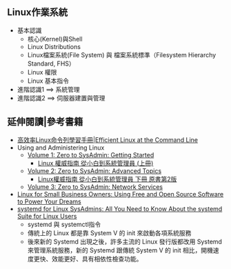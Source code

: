 ## Linux作業系統
- 基本認識
  - 核心(Kernel)與Shell
  - Linux Distributions
  - Linux檔案系統(File System) 與 檔案系統標準（Filesystem Hierarchy Standard, FHS）
  - Linux 權限
  - Linux 基本指令
- 進階認識1 ==> 系統管理
- 進階認識2 ==> 伺服器建置與管理

## 延伸閱讀|參考書籍
- [高效率Linux命令列學習手冊|Efficient Linux at the Command Line](https://www.gotop.com.tw/books/BookDetails.aspx?Types=o&bn=A758)
- Using and Administering Linux
  - [Volume 1: Zero to SysAdmin: Getting Started](https://learning.oreilly.com/library/view/using-and-administering/9781484296189/)
    - [Linux 權威指南 從小白到系統管理員 (上冊)](https://www.tenlong.com.tw/products/9787111771197?list_name=srh) 
  - [Volume 2: Zero to SysAdmin: Advanced Topics](https://learning.oreilly.com/library/view/using-and-administering/9781484296158/)
    - [Linux權威指南 從小白到系統管理員 下冊 原書第2版](https://www.tenlong.com.tw/products/9787111774396) 
  - [Volume 3: Zero to SysAdmin: Network Services](https://learning.oreilly.com/library/view/using-and-administering/9781484297865/) 
- [Linux for Small Business Owners: Using Free and Open Source Software to Power Your Dreams](https://learning.oreilly.com/library/view/linux-for-small/9781484282649/)
- [systemd for Linux SysAdmins: All You Need to Know About the systemd Suite for Linux Users](https://learning.oreilly.com/library/view/systemd-for-linux/9798868813283/)
  - systemd 與 systemctl指令
  - 傳統上的 Linux 都是靠 System V 的 init 來啟動各項系統服務
  - 後來新的 Systemd 出現之後，許多主流的 Linux 發行版都改用 Systemd 來管理系統服務，新的 Systemd 跟傳統 System V 的 init 相比，開機速度更快、效能更好、具有相依性檢查功能。
